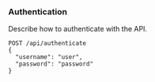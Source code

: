 ### Authentication

Describe how to authenticate with the API.

```http
POST /api/authenticate
{
  "username": "user",
  "password": "password"
}
```
